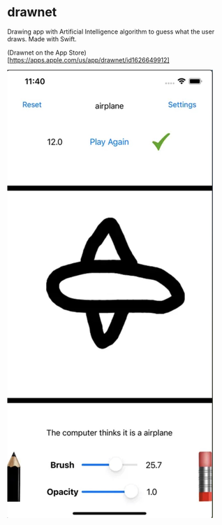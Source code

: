 # drawnet

Drawing app with Artificial Intelligence algorithm to guess what the user draws. Made with Swift. 

(Drawnet on the App Store)[https://apps.apple.com/us/app/drawnet/id1626649912]

![alt text](drawNetImg.jpg "Drawnet App Image")
